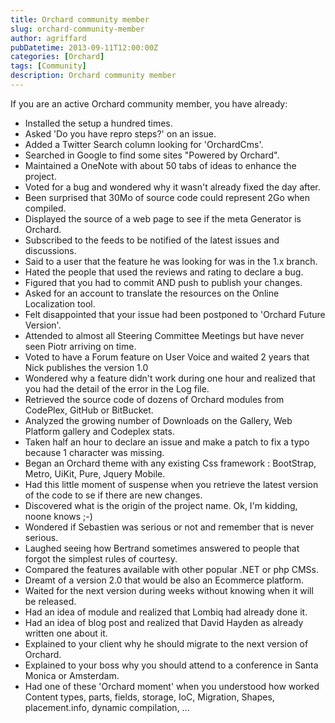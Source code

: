 ```yaml
---
title: Orchard community member
slug: orchard-community-member
author: agriffard
pubDatetime: 2013-09-11T12:00:00Z
categories: [Orchard]
tags: [Community]
description: Orchard community member
---
```


If you are an active Orchard community member, you have already:

- Installed the setup a hundred times.
- Asked 'Do you have repro steps?' on an issue.
- Added a Twitter Search column looking for 'OrchardCms'.
- Searched in Google to find some sites "Powered by Orchard".
- Maintained a OneNote with about 50 tabs of ideas to enhance the project.
- Voted for a bug and wondered why it wasn't already fixed the day after.
- Been surprised that 30Mo of source code could represent 2Go when compiled.
- Displayed the source of a web page to see if the meta Generator is Orchard.
- Subscribed to the feeds to be notified of the latest issues and discussions.
- Said to a user that the feature he was looking for was in the 1.x branch.
- Hated the people that used the reviews and rating to declare a bug.
- Figured that you had to commit AND push to publish your changes.
- Asked for an account to translate the resources on the Online Localization tool.
- Felt disappointed that your issue had been postponed to 'Orchard Future Version'.
- Attended to almost all Steering Committee Meetings but have never seen Piotr arriving on time.
- Voted to have a Forum feature on User Voice and waited 2 years that Nick publishes the version 1.0
- Wondered why a feature didn't work during one hour and realized that you had the detail of the error in the Log file.
- Retrieved the source code of dozens of Orchard modules from CodePlex, GitHub or BitBucket.
- Analyzed the growing number of Downloads on the Gallery, Web Platform gallery and Codeplex stats.
- Taken half an hour to declare an issue and make a patch to fix a typo because 1 character was missing.
- Began an Orchard theme with any existing Css framework : BootStrap, Metro, UiKit, Pure, Jquery Mobile.
- Had this little moment of suspense when you retrieve the latest version of the code to se if there are new changes.
- Discovered what is the origin of the project name. Ok, I'm kidding, noone knows ;-)
- Wondered if Sebastien was serious or not and remember that is never serious.
- Laughed seeing how Bertrand sometimes answered to people that forgot the simplest rules of courtesy.
- Compared the features available with other popular .NET or php CMSs.
- Dreamt of a version 2.0 that would be also an Ecommerce platform.
- Waited for the next version during weeks without knowing when it will be released.
- Had an idea of module and realized that Lombiq had already done it.
- Had an idea of blog post and realized that David Hayden as already written one about it.
- Explained to your client why he should migrate to the next version of Orchard.
- Explained to your boss why you should attend to a conference in Santa Monica or Amsterdam.
- Had one of these 'Orchard moment' when you understood how worked Content types, parts, fields, storage, IoC, Migration, Shapes, placement.info, dynamic compilation, ...
